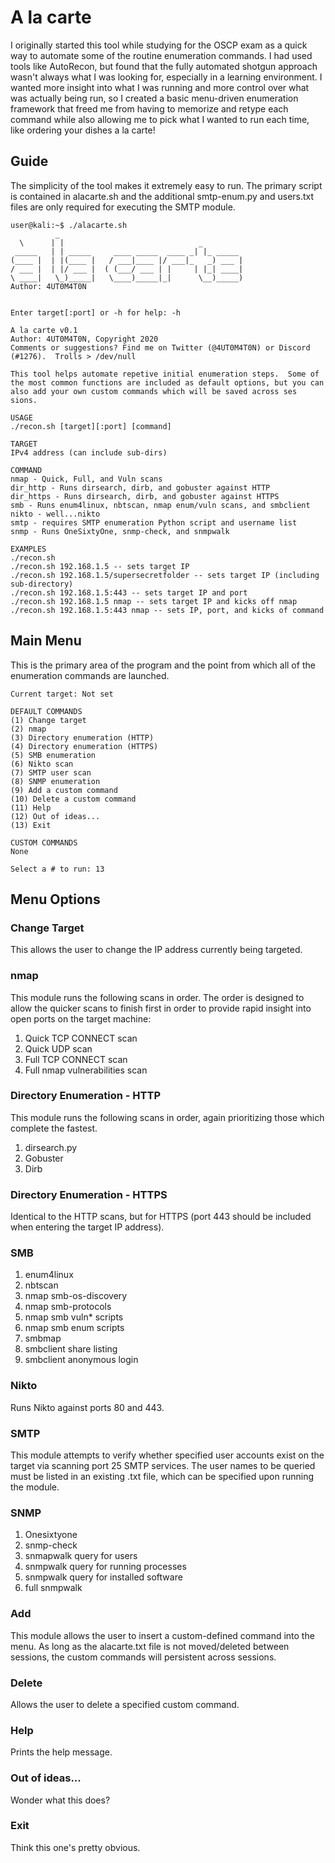 # A la carte

I originally started this tool while studying for the OSCP exam as a quick way to automate some of the routine enumeration commands.  I had used tools like AutoRecon, but found that the fully automated shotgun approach wasn't always what I was looking for, especially in a learning environment.  I wanted more insight into what I was running and more control over what was actually being run, so I created a basic menu-driven enumeration framework that freed me from having to memorize and retype each command while also allowing me to pick what I wanted to run each time, like ordering your dishes a la carte!   

## Guide
The simplicity of the tool makes it extremely easy to run.  The primary script is contained in alacarte.sh and the additional smtp-enum.py and users.txt files are only required for executing the SMTP module.
```  
user@kali:~$ ./alacarte.sh
          _                                         
  \      | |                              _         
 _____   | | _____     ____ _____  ____ _| |_ _____ 
(____ |  | |(____ |   / ___|____ |/ ___|_   _) ___ |
/ ___ |  | |/ ___ |  ( (___/ ___ | |     | |_| ____|
\ ____|   \_)_____|   \____)_____|_|      \__)_____)
Author: 4UT0M4T0N
                                                   
                                                   
Enter target[:port] or -h for help: -h
                                          
A la carte v0.1
Author: 4UT0M4T0N, Copyright 2020
Comments or suggestions? Find me on Twitter (@4UT0M4T0N) or Discord (#1276).  Trolls > /dev/null

This tool helps automate repetive initial enumeration steps.  Some of the most common functions are included as default options, but you can also add your own custom commands which will be saved across ses
sions.

USAGE
./recon.sh [target][:port] [command]

TARGET
IPv4 address (can include sub-dirs)

COMMAND
nmap - Quick, Full, and Vuln scans
dir_http - Runs dirsearch, dirb, and gobuster against HTTP
dir_https - Runs dirsearch, dirb, and gobuster against HTTPS
smb - Runs enum4linux, nbtscan, nmap enum/vuln scans, and smbclient
nikto - well...nikto
smtp - requires SMTP enumeration Python script and username list
snmp - Runs OneSixtyOne, snmp-check, and snmpwalk

EXAMPLES
./recon.sh
./recon.sh 192.168.1.5 -- sets target IP
./recon.sh 192.168.1.5/supersecretfolder -- sets target IP (including sub-directory)
./recon.sh 192.168.1.5:443 -- sets target IP and port
./recon.sh 192.168.1.5 nmap -- sets target IP and kicks off nmap
./recon.sh 192.168.1.5:443 nmap -- sets IP, port, and kicks of command
```
## Main Menu
This is the primary area of the program and the point from which all of the enumeration commands are launched.
```
Current target: Not set

DEFAULT COMMANDS
(1) Change target
(2) nmap
(3) Directory enumeration (HTTP)
(4) Directory enumeration (HTTPS)
(5) SMB enumeration
(6) Nikto scan
(7) SMTP user scan
(8) SNMP enumeration
(9) Add a custom command
(10) Delete a custom command
(11) Help
(12) Out of ideas...
(13) Exit

CUSTOM COMMANDS
None

Select a # to run: 13   
```
## Menu Options
### Change Target
This allows the user to change the IP address currently being targeted.

### nmap
This module runs the following scans in order.  The order is designed to allow the quicker scans to finish first in order to provide rapid insight into open ports on the target machine:
1. Quick TCP CONNECT scan
2. Quick UDP scan
3. Full TCP CONNECT scan
4. Full nmap vulnerabilities scan

### Directory Enumeration - HTTP
This module runs the following scans in order, again prioritizing those which complete the fastest.
1. dirsearch.py
2. Gobuster
3. Dirb

### Directory Enumeration - HTTPS
Identical to the HTTP scans, but for HTTPS (port 443 should be included when entering the target IP address).

### SMB
1. enum4linux
2. nbtscan
3. nmap smb-os-discovery
4. nmap smb-protocols
5. nmap smb vuln* scripts
6. nmap smb enum scripts
7. smbmap
8. smbclient share listing
9. smbclient anonymous login

### Nikto
Runs Nikto against ports 80 and 443.

### SMTP
This module attempts to verify whether specified user accounts exist on the target via scanning port 25 SMTP services.  The user names to be queried must be listed in an existing .txt file, which can be specified upon running the module.

### SNMP
1. Onesixtyone
2. snmp-check
3. snmapwalk query for users
4. snmpwalk query for running processes
5. snmpwalk query for installed software
6. full snmpwalk

### Add
This module allows the user to insert a custom-defined command into the menu.  As long as the alacarte.txt file is not moved/deleted between sessions, the custom commands will persistent across sessions.

### Delete
Allows the user to delete a specified custom command.

### Help
Prints the help message.

### Out of ideas...
Wonder what this does?

### Exit
Think this one's pretty obvious.


